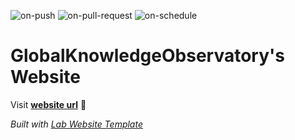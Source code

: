 
  ![on-push](../../actions/workflows/on-push.yaml/badge.svg)
  ![on-pull-request](../../actions/workflows/on-pull-request.yaml/badge.svg)
  ![on-schedule](../../actions/workflows/on-schedule.yaml/badge.svg)

  # GlobalKnowledgeObservatory's Website

  Visit **[website url](#)** 🚀

  _Built with [Lab Website Template](https://greene-lab.gitbook.io/lab-website-template-docs)_

